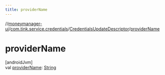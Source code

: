 ```yaml
---
title: providerName
---
```

//[moneymanager-ui](../../../index.html)/[com.tink.service.credentials](../index.html)/[CredentialsUpdateDescriptor](index.html)/[providerName](provider-name.html)



# providerName



[androidJvm]\
val [providerName](provider-name.html): [String](https://kotlinlang.org/api/latest/jvm/stdlib/kotlin/-string/index.html)




